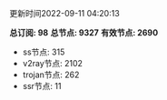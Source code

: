 更新时间2022-09-11 04:20:13

**总订阅: 98**
**总节点: 9327**
**有效节点: 2690**
- ss节点: 315
- v2ray节点: 2102
- trojan节点: 262
- ssr节点: 11

